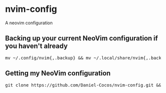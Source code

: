 # nvim-config
A neovim configuration
## Backing up your current NeoVim configuration if you haven't already
<pre>mv ~/.config/nvim{,.backup} && mv ~/.local/share/nvim{,.backup} && mv ~/.local/state/nvim{,.backup} && mv ~/.cache/nvim{,.backup}</pre>
## Getting my NeoVim configuration
<pre>git clone https://github.com/Daniel-Cocos/nvim-config.git && mv nvim-config/nvim ~/.config/nvim</pre>
